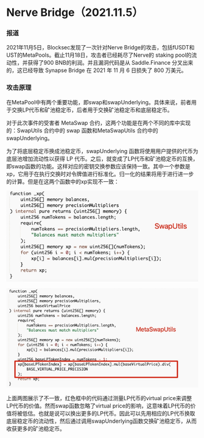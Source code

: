 # Nerve Bridge（2021.11.5）

### 报道

2021年11月5日，Blocksec发现了一次针对Nerve Bridge的攻击，包括fUSDT和UST的MetaPools。截止11月18日，攻击者已经耗尽了Nerve的 staking pool的流动性，并获得了900 BNB的利润。并且漏洞代码是从 Saddle.Finance 分叉出来的，这已经导致 Synapse Bridge 在 2021 年 11 月 6 日损失了 800 万美元。

### 攻击原理

在MetaPool中有两个重要功能，即swap和swapUnderlying。具体来说，前者用于交换LP代币和矿池稳定币，后者用于交换矿池稳定币和底层稳定币。

对于此次事件的受害者 MetaSwap 合约，这两个功能是在两个不同的库中实现的：SwapUtils 合约中的 swap 函数和MetaSwapUtils 合约中的 swapUnderlying。

为了将底层稳定币换成池稳定币，swapUnderlying 函数将使用用户提供的代币为底层池增加流动性以获得 LP 代币。之后，就变成了LP代币和矿池稳定币的互换，即swap函数的功能。这样对应的密钥交换参数应该保持一致。其中一个参数是 xp，它用于在执行交换时对令牌值进行标准化。归一化的结果将用于进行进一步的计算。但是在这两个函数中的xp实现不一致：

![](../.gitbook/assets/wps20.jpg)

![](../.gitbook/assets/wps21.jpg)

上面两图展示了不一致，红色框中的代码通过测量LP代币的virtual price来调整LP代币的价值。然而swap函数忽略了virtual price的影响，这意味着LP代币的价值将被低估。也就是说可以换出更多的LP代币。因此可以先用相应的LP代币换取底层稳定币的流动性，然后通过调用swapUnderlying函数交换矿池稳定币，从而收获更多的矿池稳定币。
